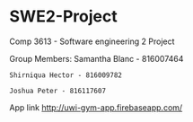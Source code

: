 # SWE2-Project
Comp 3613 - Software engineering 2 Project

Group Members: 
    Samantha Blanc - 816007464
    
    Shirniqua Hector - 816009782
    
    Joshua Peter - 816117607


App link http://uwi-gym-app.firebaseapp.com/
